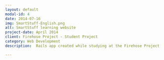 ```yaml
---
layout: default
modal-id: 4
date: 2014-07-16
img: SmartStuff-English.png
alt: SmartStuff learning website
project-date: April 2014
client: Firehose Project - Student Project
category: Web Development
description:  Rails app created while studying at the Firehose Project.

---
```

